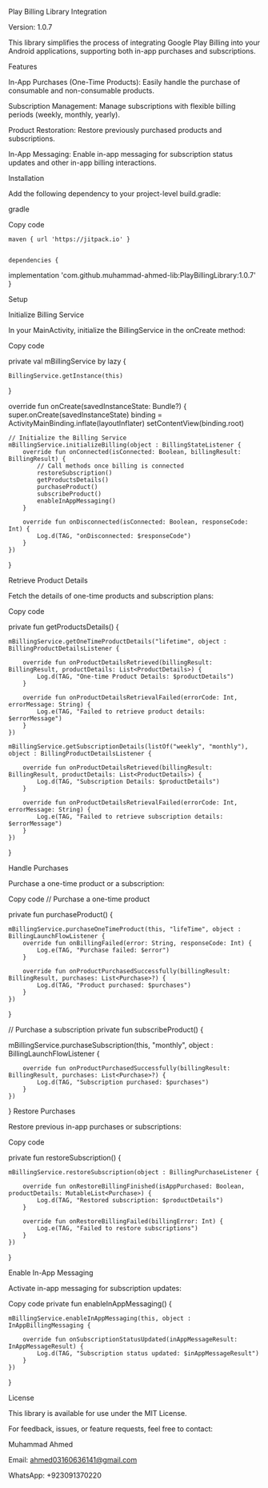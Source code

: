 Play Billing Library Integration

Version: 1.0.7


This library simplifies the process of integrating Google Play Billing into your Android applications, supporting both in-app purchases and subscriptions.

Features

In-App Purchases (One-Time Products): Easily handle the purchase of consumable and non-consumable products.

Subscription Management: Manage subscriptions with flexible billing periods (weekly, monthly, yearly).

Product Restoration: Restore previously purchased products and subscriptions.

In-App Messaging: Enable in-app messaging for subscription status updates and other in-app billing interactions.

Installation

Add the following dependency to your project-level build.gradle:

gradle

Copy code

	maven { url 'https://jitpack.io' }


	dependencies {	        
implementation 'com.github.muhammad-ahmed-lib:PlayBillingLibrary:1.0.7'
	}

Setup

Initialize Billing Service

In your MainActivity, initialize the BillingService in the onCreate method:

Copy code

private val mBillingService by lazy {
  
    BillingService.getInstance(this)
}

override fun onCreate(savedInstanceState: Bundle?) {
    super.onCreate(savedInstanceState)
    binding = ActivityMainBinding.inflate(layoutInflater)
    setContentView(binding.root)

    // Initialize the Billing Service
    mBillingService.initializeBilling(object : BillingStateListener {
        override fun onConnected(isConnected: Boolean, billingResult: BillingResult) {
            // Call methods once billing is connected
            restoreSubscription()
            getProductsDetails()
            purchaseProduct()
            subscribeProduct()
            enableInAppMessaging()
        }

        override fun onDisconnected(isConnected: Boolean, responseCode: Int) {
            Log.d(TAG, "onDisconnected: $responseCode")
        }
    })
}

Retrieve Product Details

Fetch the details of one-time products and subscription plans:

Copy code

private fun getProductsDetails() {
   
    mBillingService.getOneTimeProductDetails("lifetime", object : BillingProductDetailsListener {
      
        override fun onProductDetailsRetrieved(billingResult: BillingResult, productDetails: List<ProductDetails>) {
            Log.d(TAG, "One-time Product Details: $productDetails")
        }

        override fun onProductDetailsRetrievalFailed(errorCode: Int, errorMessage: String) {
            Log.e(TAG, "Failed to retrieve product details: $errorMessage")
        }
    })

    mBillingService.getSubscriptionDetails(listOf("weekly", "monthly"), object : BillingProductDetailsListener {
      
        override fun onProductDetailsRetrieved(billingResult: BillingResult, productDetails: List<ProductDetails>) {
            Log.d(TAG, "Subscription Details: $productDetails")
        }

        override fun onProductDetailsRetrievalFailed(errorCode: Int, errorMessage: String) {
            Log.e(TAG, "Failed to retrieve subscription details: $errorMessage")
        }
    })
}

Handle Purchases

Purchase a one-time product or a subscription:

Copy code
// Purchase a one-time product

private fun purchaseProduct() {
   
    mBillingService.purchaseOneTimeProduct(this, "lifeTime", object : BillingLaunchFlowListener {
        override fun onBillingFailed(error: String, responseCode: Int) {
            Log.e(TAG, "Purchase failed: $error")
        }

        override fun onProductPurchasedSuccessfully(billingResult: BillingResult, purchases: List<Purchase>?) {
            Log.d(TAG, "Product purchased: $purchases")
        }
    })
}

// Purchase a subscription
private fun subscribeProduct() {
   
   mBillingService.purchaseSubscription(this, "monthly", object : BillingLaunchFlowListener {
      
        override fun onProductPurchasedSuccessfully(billingResult: BillingResult, purchases: List<Purchase>?) {
            Log.d(TAG, "Subscription purchased: $purchases")
        }
    })
}
Restore Purchases

Restore previous in-app purchases or subscriptions:


Copy code

private fun restoreSubscription() {
  
    mBillingService.restoreSubscription(object : BillingPurchaseListener {
     
        override fun onRestoreBillingFinished(isAppPurchased: Boolean, productDetails: MutableList<Purchase>) {
            Log.d(TAG, "Restored subscription: $productDetails")
        }

        override fun onRestoreBillingFailed(billingError: Int) {
            Log.e(TAG, "Failed to restore subscriptions")
        }
    })
}

Enable In-App Messaging

Activate in-app messaging for subscription updates:


Copy code
private fun enableInAppMessaging() {
  
    mBillingService.enableInAppMessaging(this, object : InAppBillingMessaging {
     
        override fun onSubscriptionStatusUpdated(inAppMessageResult: InAppMessageResult) {
            Log.d(TAG, "Subscription status updated: $inAppMessageResult")
        }
    })
}

License

This library is available for use under the MIT License.

For feedback, issues, or feature requests, feel free to contact:

Muhammad Ahmed

Email: ahmed03160636141@gmail.com

WhatsApp: +923091370220
